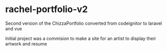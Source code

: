 # rachel-portfolio-v2
Second version of the ChizzaPortfolio converted from codeignitor to laravel and vue

Initial project was a commision to make a site for an artist to display their artwork and resume
